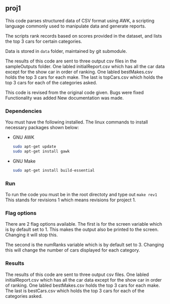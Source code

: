 ## proj1

This code parses structured data of CSV format using AWK, a scripting language commonly used to manipulate data and generate reports. 

The scripts rank records based on scores provided in the dataset, and lists the top 3 cars for certain categories.

Data is stored in `data` folder, maintained by git submodule.

The results of this code are sent to three output csv files in the sampleOutputs folder.
One labled initialReport.csv which has all the car data except for the show car in order of ranking.
One labled bestMakes.csv holds the top 3 cars for each make.
The last is topCars.csv which holds the top 3 cars for each of the categories asked.


This code is revised from the original code given.
Bugs were fixed
Functionality was added
New documentation was made.






### Dependencies 

You must have the following installed. The linux commands to install necessary packages shown below: 

* GNU AWK
  ```sh
  sudo apt-get update
  sudo apt-get install gawk
  ```
* GNU Make
  ```sh
  sudo apt-get install build-essential
  ```

### Run

To run the code you must be in the root directoty and type out
`make rev1`
This stands for revisions 1 which means revisions for project 1. 

### Flag options
There are 2 flag options available.
The first is for the screen variable which is by default set to 1.
This makes the output also be printed to the screen.
Changing it will stop this.





The second is the numRanks variable which is by default set to 3.
Changing this will change the number of cars displayed for each category.

### Results

The results of this code are sent to three output csv files.
One labled initialReport.csv which has all the car data except for the show car in order of ranking.
One labled bestMakes.csv holds the top 3 cars for each make.
The last is bestCars.csv which holds the top 3 cars for each of the categories asked.


